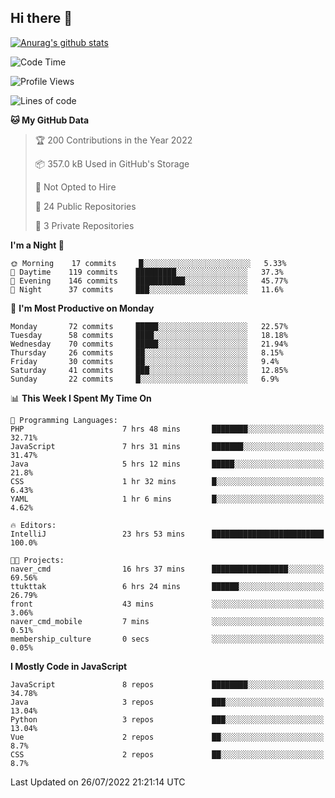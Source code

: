 ## Hi there 👋

[![Anurag's github stats](https://github-readme-stats.vercel.app/api?username=Songwonseok)](https://github.com/anuraghazra/github-readme-stats)



<!--START_SECTION:waka-->
![Code Time](http://img.shields.io/badge/Code%20Time-1%2C655%20hrs%2034%20mins-blue)

![Profile Views](http://img.shields.io/badge/Profile%20Views-1-blue)

![Lines of code](https://img.shields.io/badge/From%20Hello%20World%20I%27ve%20Written-3%20Million%20lines%20of%20code-blue)

**🐱 My GitHub Data** 

> 🏆 200 Contributions in the Year 2022
 > 
> 📦 357.0 kB Used in GitHub's Storage 
 > 
> 🚫 Not Opted to Hire
 > 
> 📜 24 Public Repositories 
 > 
> 🔑 3 Private Repositories  
 > 
**I'm a Night 🦉** 

```text
🌞 Morning    17 commits     █░░░░░░░░░░░░░░░░░░░░░░░░   5.33% 
🌆 Daytime    119 commits    █████████░░░░░░░░░░░░░░░░   37.3% 
🌃 Evening    146 commits    ███████████░░░░░░░░░░░░░░   45.77% 
🌙 Night      37 commits     ███░░░░░░░░░░░░░░░░░░░░░░   11.6%

```
📅 **I'm Most Productive on Monday** 

```text
Monday       72 commits     █████░░░░░░░░░░░░░░░░░░░░   22.57% 
Tuesday      58 commits     ████░░░░░░░░░░░░░░░░░░░░░   18.18% 
Wednesday    70 commits     █████░░░░░░░░░░░░░░░░░░░░   21.94% 
Thursday     26 commits     ██░░░░░░░░░░░░░░░░░░░░░░░   8.15% 
Friday       30 commits     ██░░░░░░░░░░░░░░░░░░░░░░░   9.4% 
Saturday     41 commits     ███░░░░░░░░░░░░░░░░░░░░░░   12.85% 
Sunday       22 commits     █░░░░░░░░░░░░░░░░░░░░░░░░   6.9%

```


📊 **This Week I Spent My Time On** 

```text
💬 Programming Languages: 
PHP                      7 hrs 48 mins       ████████░░░░░░░░░░░░░░░░░   32.71% 
JavaScript               7 hrs 31 mins       ███████░░░░░░░░░░░░░░░░░░   31.47% 
Java                     5 hrs 12 mins       █████░░░░░░░░░░░░░░░░░░░░   21.8% 
CSS                      1 hr 32 mins        █░░░░░░░░░░░░░░░░░░░░░░░░   6.43% 
YAML                     1 hr 6 mins         █░░░░░░░░░░░░░░░░░░░░░░░░   4.62%

🔥 Editors: 
IntelliJ                 23 hrs 53 mins      █████████████████████████   100.0%

🐱‍💻 Projects: 
naver_cmd                16 hrs 37 mins      █████████████████░░░░░░░░   69.56% 
ttukttak                 6 hrs 24 mins       ██████░░░░░░░░░░░░░░░░░░░   26.79% 
front                    43 mins             ░░░░░░░░░░░░░░░░░░░░░░░░░   3.06% 
naver_cmd_mobile         7 mins              ░░░░░░░░░░░░░░░░░░░░░░░░░   0.51% 
membership_culture       0 secs              ░░░░░░░░░░░░░░░░░░░░░░░░░   0.05%

```

**I Mostly Code in JavaScript** 

```text
JavaScript               8 repos             ████████░░░░░░░░░░░░░░░░░   34.78% 
Java                     3 repos             ███░░░░░░░░░░░░░░░░░░░░░░   13.04% 
Python                   3 repos             ███░░░░░░░░░░░░░░░░░░░░░░   13.04% 
Vue                      2 repos             ██░░░░░░░░░░░░░░░░░░░░░░░   8.7% 
CSS                      2 repos             ██░░░░░░░░░░░░░░░░░░░░░░░   8.7%

```



 Last Updated on 26/07/2022 21:21:14 UTC
<!--END_SECTION:waka-->
